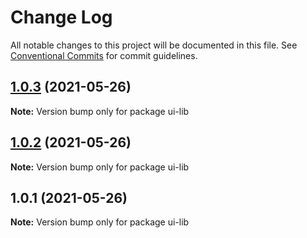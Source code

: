 # Change Log

All notable changes to this project will be documented in this file.
See [Conventional Commits](https://conventionalcommits.org) for commit guidelines.

## [1.0.3](https://github.com/herman7/yarn-workspace-test2-20210525/compare/v1.0.2...v1.0.3) (2021-05-26)

**Note:** Version bump only for package ui-lib





## [1.0.2](https://github.com/herman7/yarn-workspace-test2-20210525/compare/v1.0.1...v1.0.2) (2021-05-26)

**Note:** Version bump only for package ui-lib





## 1.0.1 (2021-05-26)

**Note:** Version bump only for package ui-lib
